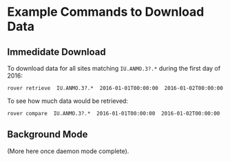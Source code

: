 
# Example Commands to Download Data

## Immedidate Download

To download data for all sites matching `IU.ANMO.3?.*` during the
first day of 2016:

    rover retrieve  IU.ANMO.3?.*  2016-01-01T00:00:00  2016-01-02T00:00:00

To see how much data would be retrieved:

    rover compare  IU.ANMO.3?.*  2016-01-01T00:00:00  2016-01-02T00:00:00

## Background Mode

(More here once daemon mode complete).
